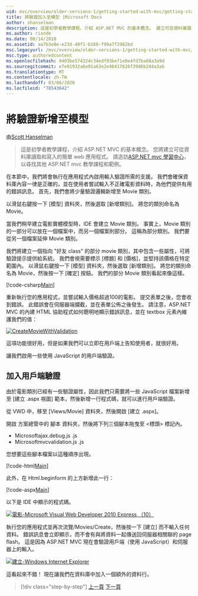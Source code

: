```yaml
---
uid: mvc/overview/older-versions-1/getting-started-with-mvc/getting-started-with-mvc-part7
title: 將驗證加入至模型 |Microsoft Docs
author: shanselman
description: 這是初學者教學課程，介紹 ASP.NET MVC 的基本概念。 建立可從資料庫讀取和寫入的簡單 web 應用程式。
ms.author: riande
ms.date: 08/14/2010
ms.assetid: aa7b3e8e-e23d-49f1-b160-f99a7f2982bd
msc.legacyurl: /mvc/overview/older-versions-1/getting-started-with-mvc/getting-started-with-mvc-part7
msc.type: authoredcontent
ms.openlocfilehash: 9403be574324c34edf93bef1e0e4fd7ba68a3a9d
ms.sourcegitcommit: e7e91932a6e91a63e2e46417626f39d6b244a3ab
ms.translationtype: MT
ms.contentlocale: zh-TW
ms.lasthandoff: 03/06/2020
ms.locfileid: "78543642"
---
```

# <a name="adding-validation-to-the-model"></a>將驗證新增至模型

由[Scott Hanselman](https://github.com/shanselman)

> 這是初學者教學課程，介紹 ASP.NET MVC 的基本概念。 您將建立可從資料庫讀取和寫入的簡單 web 應用程式。 請造訪[ASP.NET mvc 學習中心](../../../index.md)，以尋找其他 ASP.NET mvc 教學課程和範例。

在本節中，我們將會執行在應用程式內啟用輸入驗證所需的支援。 我們會確保資料庫內容一律是正確的，並在使用者嘗試輸入不正確電影資料時，為他們提供有用的錯誤訊息。 首先，我們會將少量驗證邏輯新增至 Movie 類別。

以滑鼠右鍵按一下 [模型] 資料夾，然後選取 [新增類別]。 將您的類別命名為 Movie。

當我們稍早建立電影實體模型時，IDE 會建立 Movie 類別。 事實上，Movie 類別的一部分可以放在一個檔案中，而另一個檔案則部分。 這稱為部分類別。 我們要從另一個檔案延伸 Movie 類別。

我們將建立一個指向 "好友 class" 的部分 movie 類別，其中包含一些屬性，可將驗證提示提供給系統。 我們會視需要標示 [標題] 和 [價格]，並堅持該價格在特定範圍內。 以滑鼠右鍵按一下 [模型] 資料夾，然後選取 [新增類別]。 將您的類別命名為 Movie，然後按一下 [確定] 按鈕。 我們的部分 Movie 類別看起來像這樣。

[!code-csharp[Main](getting-started-with-mvc-part7/samples/sample1.cs)]

重新執行您的應用程式，並嘗試輸入價格超過100的電影。 提交表單之後，您會收到錯誤。 此錯誤會在伺服器端攔截，並在表單公佈之後發生。 請注意，ASP.NET MVC 的內建 HTML 協助程式如何聰明地顯示錯誤訊息，並在 textbox 元素內維護我們的值：

[![CreateMovieWithValidation](getting-started-with-mvc-part7/_static/image2.png)](getting-started-with-mvc-part7/_static/image1.png)

這項功能很好用，但是如果我們可以立即在用戶端上告知使用者，就很好用。

讓我們啟用一些使用 JavaScript 的用戶端驗證。

## <a name="adding-client-side-validation"></a>加入用戶端驗證

由於電影類別已經有一些驗證屬性，因此我們只需要將一些 JavaScript 檔案新增至 [建立 .aspx 視圖] 範本，然後新增一行程式碼，就可以進行用戶端驗證。

從 VWD 中，移至 [Views/Movie] 資料夾，然後開啟 [建立 .aspx]。

開啟 方案總管中的 腳本 資料夾，然後將下列三個腳本拖曳至 &lt;標頭&gt; 標記內。

- Microsoftajax.debug.js .js
- Microsoftmvcvalidation.js .js

您想要這些腳本檔案以這種順序出現。

[!code-html[Main](getting-started-with-mvc-part7/samples/sample2.html)]

此外，在 Html.beginform 的上方新增此一行：

[!code-aspx[Main](getting-started-with-mvc-part7/samples/sample3.aspx)]

以下是 IDE 中顯示的程式碼。

[![電影-Microsoft Visual Web Developer 2010 Express （10）](getting-started-with-mvc-part7/_static/image4.png)](getting-started-with-mvc-part7/_static/image3.png)

執行您的應用程式並再次流覽/Movies/Create，然後按一下 [建立] 而不輸入任何資料。 錯誤訊息會立即顯示，而不會有與將資料一起傳送回伺服器相關聯的 page flash。 這是因為 ASP.NET MVC 現在會驗證用戶端（使用 JavaScript）和伺服器上的輸入。

[![建立-Windows Internet Explorer](getting-started-with-mvc-part7/_static/image6.png)](getting-started-with-mvc-part7/_static/image5.png)

這看起來不錯！ 現在讓我們在資料庫中加入一個額外的資料行。

> [!div class="step-by-step"]
> [上一頁](getting-started-with-mvc-part6.md)
> [下一頁](getting-started-with-mvc-part8.md)
